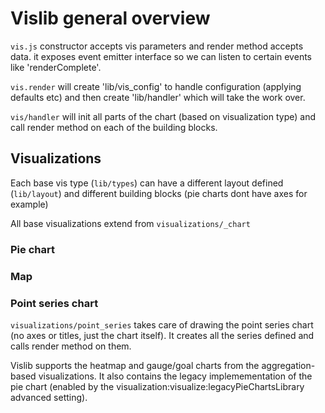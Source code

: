 # Vislib general overview

`vis.js` constructor accepts vis parameters and render method accepts data. it exposes event emitter interface so we can listen to certain events like 'renderComplete'.

`vis.render` will create 'lib/vis_config' to handle configuration (applying defaults etc) and then create 'lib/handler' which will take the work over.

`vis/handler` will init all parts of the chart (based on visualization type) and call render method on each of the building blocks.

## Visualizations

Each base vis type (`lib/types`) can have a different layout defined (`lib/layout`) and different building blocks (pie charts dont have axes for example)

All base visualizations extend from `visualizations/_chart`

### Pie chart

### Map

### Point series chart

`visualizations/point_series` takes care of drawing the point series chart (no axes or titles, just the chart itself). It creates all the series defined and calls render method on them.

Vislib supports the heatmap and gauge/goal charts from the aggregation-based visualizations. It also contains the legacy implemementation of the pie chart (enabled by the visualization:visualize:legacyPieChartsLibrary advanced setting).
